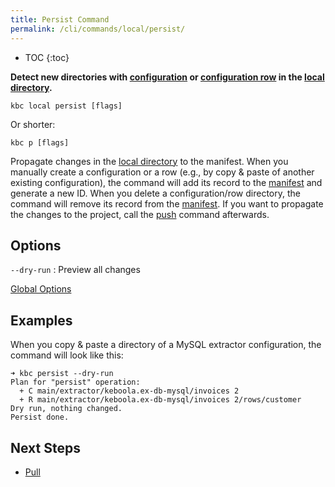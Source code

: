 ```yaml
---
title: Persist Command
permalink: /cli/commands/local/persist/
---
```


* TOC
{:toc}

**Detect new directories with [configuration](https://help.keboola.com/components/) or [configuration row](https://help.keboola.com/components/#configuration-rows) in the [local directory](/cli/structure/).**

```
kbc local persist [flags]
```

Or shorter:
```
kbc p [flags]
```

Propagate changes in the [local directory](/cli/structure/) to the manifest. When you manually create a configuration or a row (e.g., by 
copy & paste of another existing configuration), the command will add its record to the [manifest](/cli/structure/#manifest) and generate a new ID. 
When you delete a configuration/row directory, the command will remove its record from the [manifest](/cli/structure/#manifest). If you want 
to propagate the changes to the project, call the [push](/cli/commands/push/) command afterwards.

## Options

`--dry-run`
: Preview all changes

[Global Options](/cli/commands/#global-options)

## Examples

When you copy & paste a directory of a MySQL extractor configuration, the command will look like this:

```
➜ kbc persist --dry-run
Plan for "persist" operation:
  + C main/extractor/keboola.ex-db-mysql/invoices 2
  + R main/extractor/keboola.ex-db-mysql/invoices 2/rows/customer
Dry run, nothing changed.
Persist done.
```

## Next Steps

- [Pull](/cli/commands/pull/)
